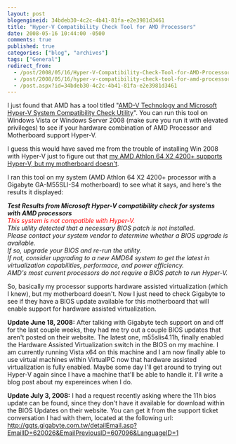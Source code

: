 ```yaml
---
layout: post
blogengineid: 34bdeb30-4c2c-4b41-81fa-e2e3981d3461
title: "Hyper-V Compatibility Check Tool for AMD Processors"
date: 2008-05-16 10:44:00 -0500
comments: true
published: true
categories: ["blog", "archives"]
tags: ["General"]
redirect_from: 
  - /post/2008/05/16/Hyper-V-Compatibility-Check-Tool-for-AMD-Processors
  - /post/2008/05/16/hyper-v-compatibility-check-tool-for-amd-processors
  - /post.aspx?id=34bdeb30-4c2c-4b41-81fa-e2e3981d3461
---
```

<!-- more -->
<p>I just found that AMD has a tool titled "<a href="http://www.amd.com/us-en/Processors/TechnicalResources/0,,30_182_871_9033,00.html">AMD-V Technology and Microsoft Hyper-V System Compatibility Check Utility</a>". You can run this tool on Windows Vista or Windows Server 2008 (make sure you run it with elevated privileges) to see if your hardware combination of AMD Processor and Motherboard support Hyper-V.</p>
<p>I guess this would have saved me from the trouble of installing Win 2008 with Hyper-V just to figure out that <a href="/post.aspx?id=aa54ec2f-c8db-4472-ba47-ea06fef3eba0">my AMD Athlon 64 X2 4200+ supports Hyper-V, but my motherboard doesn't</a>.</p>
<p>I ran this tool on my system (AMD Athlon 64 X2 4200+ processor&nbsp;with a Gigabyte GA-M55SLI-S4 motherboard) to see what it says, and here's the results it displayed:</p>
<p><em><strong>Test Results from Microsoft Hyper-V compatibility check for systems with AMD processors<br /></strong><span style="color: red">This system is not compatible with Hyper-V.</span><br />This utility detected that a necessary BIOS patch is not installed.<br />Please contact your system vendor to determine whether a BIOS upgrade is available.<br />If so, upgrade your BIOS and re-run the utility.<br />If not, consider upgrading to a new AMD64 system to get the latest in virtualization capabilities, performace, and power efficiency.<br />AMD's most current processors do not require a BIOS patch to run Hyper-V.</em></p>
<p>So, basically my processor supports hardware assisted virtualization (which I knew), but my motherboard doesn't. Now I just need to check Gigabyte to see if they have a BIOS update available for this motherboard that will enable support for hardware assisted virtualization.</p>
<p><strong>Update June 18, 2008:</strong> After talking with Gigabyte tech support on and off for the last couple weeks, they had me try out a couple BIOS updates that aren't posted on their website. The latest one, m55slis4.11h, finally enabled the Hardware Assisted Virtualization switch in the BIOS on my machine. I am currently running Vista x64 on this machine and I am now finally able to use virtual machines within VirtualPC now that hardware assisted virtualization is fully enabled. Maybe some day I'll get around to trying out Hyper-V again since I have a machine that'll be able to handle it. I'll write a blog post about my expereinces when I do.</p>
<p><strong>Update July 3, 2008:</strong> I had a request recently asking where the 11h bios update can be found, since they don't have it available for download within the BIOS Updates on their website. You can get it from the support ticket conversation I had with them, located at the following url: <a href="http://ggts.gigabyte.com.tw/detailEmail.asp?EmailID=620026&amp;EmailPreviousID=607096&amp;LanguageID=1">http://ggts.gigabyte.com.tw/detailEmail.asp?EmailID=620026&amp;EmailPreviousID=607096&amp;LanguageID=1</a></p>
